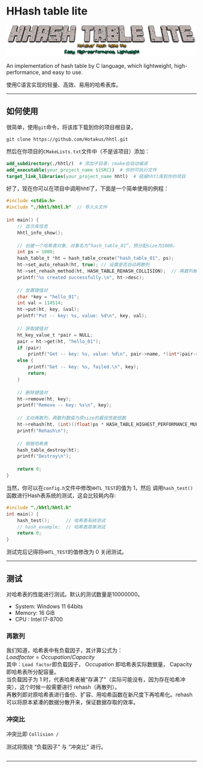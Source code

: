 # HHash table lite 

<img data-align="center" src="HHash-Table-Lite.png">

An implementation of hash table by C language, which lightweight, high-performance, and easy to use.

使用C语言实现的轻量、高效、易用的哈希表库。

---

## 如何使用

很简单，使用`git`命令，将该库下载到你的项目根目录，
```commandline
git clone https://github.com/Hotakus/hhtl.git
```
然后在你项目的`CMakeLists.txt`文件中（不是该项目）添加：
```cmake
add_subdirectory(./hhtl/)  # 添加子目录，cmake会自动编译
add_executable(your_project_name ${SRC})  # 你的可执行文件
target_link_libraries(your_project_name hhtl)  # 链接hhtl库到你的项目
```
好了，现在你可以在项目中调用hhtl了，下面是一个简单使用的例程：
```c
#include <stdio.h>
#include "./hhtl/hhtl.h"  // 导入头文件

int main() {
    // 显示库信息
    hhtl_info_show();
    
    // 创建一个哈希表对象，对象名为“hash_table_01”，预分配size为1000。
    int ps = 1000;
    hash_table_t *ht = hash_table_create("hash_table_01", ps);
    ht->set_auto_rehash(ht, true); // 设置是否自动再散列
    ht->set_rehash_method(ht, HASH_TABLE_REHASH_COLLISION);  // 再散列触发方式，默认方式为 冲突比触发
    printf("%s created successfully.\n", ht->desc);

    // 放置键值对
    char *key = "hello_01";
    int val = 114514;
    ht->put(ht, key, &val);
    printf("Put -- key: %s, value: %d\n", key, val);

    // 获取键值对
    ht_key_value_t *pair = NULL;
    pair = ht->get(ht, "hello_01");
    if (pair)
        printf("Get -- key: %s, value: %d\n", pair->name, *(int*)pair->data);
    else {
        printf("Get -- key: %s, failed.\n", key);
        return;
    }

    // 删除键值对
    ht->remove(ht, key);
    printf("Remove -- key: %s\n", key);

    // 主动再散列，再散列数值为原size的最佳性能倍数
    ht->rehash(ht, (int)((float)ps * HASH_TABLE_HIGHEST_PERFORMANCE_MULTIPLE));
    printf("Rehash\n");

    // 销毁哈希表
    hash_table_destroy(ht);
    printf("Destroy\n");
    
    return 0;
}
```
当然，你可以在`config.h`文件中修改`HHTL_TEST`的值为 1，然后
调用`hash_test()`函数进行Hash表系统的测试，这会比较耗内存:
```c
#include "./hhtl/hhtl.h"
int main() {
    hash_test();      // 哈希表系统测试
    // hash_example;  // 哈希表简单测试
    return 0;
}
```
测试完后记得将`HHTL_TEST`的值修改为 0 关闭测试。

---

## 测试

对哈希表的性能进行测试。默认的测试数量是10000000。  
* System: Windows 11 64bits
* Memory: 16 GiB
* CPU   : Intel I7-8700

### 再散列
我们知道，哈希表中有负载因子，其计算公式为：  
$Load factor = Occupation / Capacity$  
其中：`Load factor`即负载因子， Occupation 即哈希表实际数据量，
Capacity 即哈希表所分配容量。  
当负载因子为 1 时，代表哈希表被“存满了”（实际可能没有，因为存在哈希冲突），这个时候一般需要进行 rehash（再散列）。  
再散列即对原哈希表进行备份、扩容、用哈希函数在新尺度下再哈希化。rehash可以将原本紧凑的数据分散开来，保证数据存取的效率。

### 冲突比
冲突比即 `Collision / `

测试将围绕 “负载因子” 与 “冲突比” 进行。


```commandline

```


---
